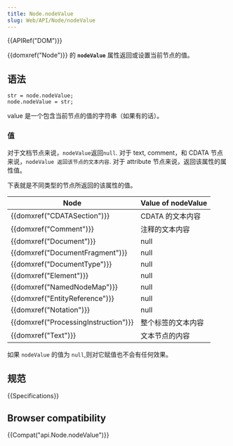 ```yaml
---
title: Node.nodeValue
slug: Web/API/Node/nodeValue
---
```

{{APIRef("DOM")}}

{{domxref("Node")}} 的 **`nodeValue`** 属性返回或设置当前节点的值。

## 语法

```plain
str = node.nodeValue;
node.nodeValue = str;
```

value 是一个包含当前节点的值的字符串（如果有的话）。

### 值

对于文档节点来说，`nodeValue`返回`null`. 对于 text, comment，和 CDATA 节点来说，`nodeValue 返回该节点的文本内容`. 对于 attribute 节点来说，返回该属性的属性值。

下表就是不同类型的节点所返回的该属性的值。

| Node                                             | Value of nodeValue |
| ------------------------------------------------ | ------------------ |
| {{domxref("CDATASection")}}             | CDATA 的文本内容   |
| {{domxref("Comment")}}                     | 注释的文本内容     |
| {{domxref("Document")}}                 | null               |
| {{domxref("DocumentFragment")}}         | null               |
| {{domxref("DocumentType")}}             | null               |
| {{domxref("Element")}}                     | null               |
| {{domxref("NamedNodeMap")}}             | null               |
| {{domxref("EntityReference")}}         | null               |
| {{domxref("Notation")}}                 | null               |
| {{domxref("ProcessingInstruction")}} | 整个标签的文本内容 |
| {{domxref("Text")}}                         | 文本节点的内容     |

如果 `nodeValue` 的值为 `null`,则对它赋值也不会有任何效果。

## 规范

{{Specifications}}

## Browser compatibility

{{Compat("api.Node.nodeValue")}}
